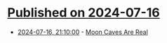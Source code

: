 # [Published on 2024-07-16](index.md)

* [2024-07-16, 21:10:00](https://soylentnews.org/article.pl?sid=24/07/16/0428250&from=rss) - [Moon Caves Are Real](https://soylentnews.org/article.pl?sid=24/07/16/0428250&from=rss)
